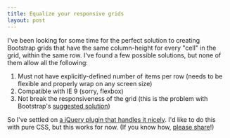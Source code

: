 ```yaml
---
title: Equalize your responsive grids
layout: post
---
```


I've been looking for some time for the perfect solution to creating Bootstrap grids that have the same column-height for every "cell" in the grid, within the same row. I've found a few possible solutions, but none of them allow all the following:

1. Must not have explicitly-defined number of items per row (needs to be flexible and properly wrap on any screen size)
2. Compatible with IE 9 (sorry, flexbox)
3. Not break the responsiveness of the grid (this is the problem with Bootstrap's [suggested solution](http://getbootstrap.com.vn/examples/equal-height-columns/))

So I've settled on [a jQuery plugin that handles it nicely](https://github.com/Sam152/Javascript-Equal-Height-Responsive-Rows). I'd like to do this with pure CSS, but this works for now. (If you know how, [please share](mailto:quinn@quinnsupplee.com)!)





